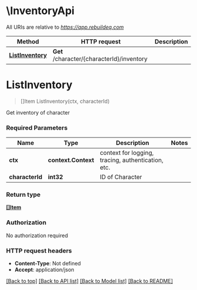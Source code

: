 # \InventoryApi

All URIs are relative to *https://app.rebuildeq.com*

Method | HTTP request | Description
------------- | ------------- | -------------
[**ListInventory**](InventoryApi.md#ListInventory) | **Get** /character/{characterId}/inventory | 


# **ListInventory**
> []Item ListInventory(ctx, characterId)


Get inventory of character

### Required Parameters

Name | Type | Description  | Notes
------------- | ------------- | ------------- | -------------
 **ctx** | **context.Context** | context for logging, tracing, authentication, etc.
  **characterId** | **int32**| ID of Character | 

### Return type

[**[]Item**](Item.md)

### Authorization

No authorization required

### HTTP request headers

 - **Content-Type**: Not defined
 - **Accept**: application/json

[[Back to top]](#) [[Back to API list]](../README.md#documentation-for-api-endpoints) [[Back to Model list]](../README.md#documentation-for-models) [[Back to README]](../README.md)

